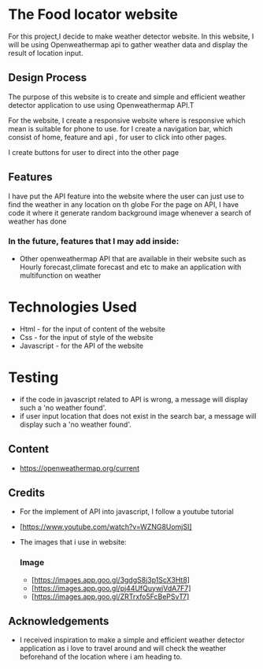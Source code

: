 # The Food locator website

For this project,I decide to make weather detector website. In this website, I will be using Openweathermap api to gather weather data and display the result of location input.

## Design Process
The purpose of this website is to create and simple and efficient weather detector application to use using Openweathermap API.T

For the website, I create a responsive website where is responsive which mean is suitable for phone to use. for I create a navigation bar, which consist of home, feature and api , for user to click into other pages.

I create buttons for user to direct into the other page
## Features
I have put the API feature into the website where the user can just use to find the weather in any location on th globe
For the page on API, I have code it where it generate random background image whenever a search of weather has done


### In the future, features that I may add inside:
* Other openweathermap API that are available in their website such as Hourly forecast,climate forecast and etc to make an application with multifunction on weather 

# Technologies Used

* Html - for the input of content of the website 
* Css - for the input of style of the website
* Javascript - for the API of the website

# Testing

* if the code in javascript related to API is wrong, a message will display such a 'no weather found'.
* if user input location that does not exist in the search bar, a message will display such a 'no weather found'.

   


## Content

* https://openweathermap.org/current

## Credits
* For the implement of API into javascript, I follow a youtube tutorial
* [https://www.youtube.com/watch?v=WZNG8UomjSI]
  
* The images that i use in website:
  ### Image
   * [https://images.app.goo.gl/3gdgS8j3p1ScX3Ht8]
   * [https://images.app.goo.gl/pj44UfQuywjVdA7F7]
   * [https://images.app.goo.gl/ZRTrxfo5FcBePSvT7]

  
 
 
## Acknowledgements
* I received inspiration to make a simple and efficient weather detector application as i love to travel around and will check the weather beforehand of the location where i am heading to.

